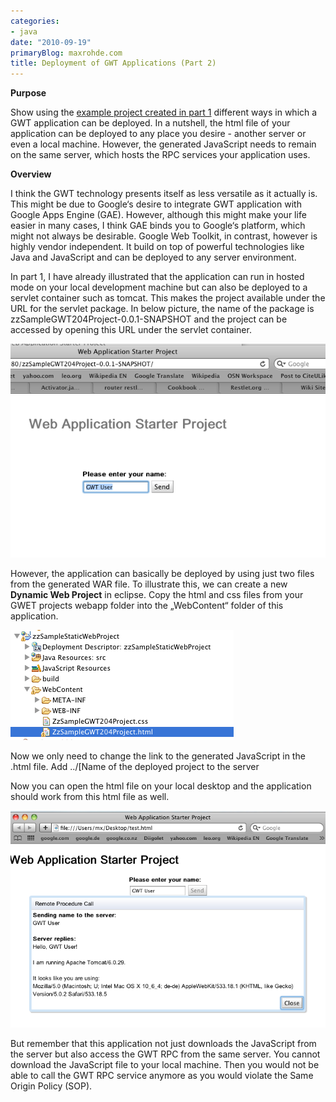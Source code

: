```yaml
---
categories:
- java
date: "2010-09-19"
primaryBlog: maxrohde.com
title: Deployment of GWT Applications (Part 2)
---
```


**Purpose**

Show using the [example project created in part 1](http://maxrohde.com/2010/09/17/maven-gwt-and-eclipse-quick-start-part-1/) different ways in which a GWT application can be deployed. In a nutshell, the html file of your application can be deployed to any place you desire - another server or even a local machine. However, the generated JavaScript needs to remain on the same server, which hosts the RPC services your application uses.

**Overview**

I think the GWT technology presents itself as less versatile as it actually is. This might be due to Google‘s desire to integrate GWT application with Google Apps Engine (GAE). However, although this might make your life easier in many cases, I think GAE binds you to Google‘s platform, which might not always be desirable. Google Web Toolkit, in contrast, however is highly vendor independent. It build on top of powerful technologies like Java and JavaScript and can be deployed to any server environment.

In part 1, I have already illustrated that the application can run in hosted mode on your local development machine but can also be deployed to a servlet container such as tomcat. This makes the project available under the URL for the servlet package. In below picture, the name of the package is zzSampleGWT204Project-0.0.1-SNAPSHOT and the project can be accessed by opening this URL under the servlet container.

![bildschirmfoto2010-09-19um14-23-34.png](images/bildschirmfoto2010-09-19um14-23-34.png)

However, the application can basically be deployed by using just two files from the generated WAR file. To illustrate this, we can create a new **Dynamic Web Project** in eclipse. Copy the html and css files from your GWET projects webapp folder into the „WebContent“ folder of this application.

![bildschirmfoto2010-09-19um17-48-23.png](images/bildschirmfoto2010-09-19um17-48-23.png)

Now we only need to change the link to the generated JavaScript in the .html file. Add ../\[Name of the deployed project to the server

<script type\="text/javascript" language\="javascript" src\="../zzSampleGWT204Project-0.0.1-SNAPSHOT/zzsamplegwt204project/zzsamplegwt204project.nocache.js"\></script\>

You can export (select export as WAR file) this dynamic web file and upload it to the **same** tomcat server.

Under the URL of your newly deployed project you are able to access your GWT application.

![bildschirmfoto2010-09-19um14-23-14.png](images/bildschirmfoto2010-09-19um14-23-14.png)

This is possible based on the Same Origin Policy (SOP) as both of our HTML pages access the same JavaScript file which interfaces with the GWT RPC.

We can download this html file to our local desktop. We will find that the application does nothing when we open the locally downloaded HTML file. This is because GWT disables cross site access for your applications by default. You can enable cross site access by adding the following line to your module descriptor (.gwt.xml).

<add-linker name\="xs" />         Recompile the GWT application and deploy it to tomcat again.

Now open the html file you have downloaded and change the location of the script to the absolute location on your webserver.

<script type=“text/javascript” language=“javascript” src=“http://\[your server address\]:8080/zzSampleGWT204Project-0.0.1-SNAPSHOT/zzsamplegwt204project/zzsamplegwt204project.nocache.js”></script>

Now you can open the html file on your local desktop and the application should work from this html file as well.

![bildschirmfoto2010-09-19um14-22-14.png](images/bildschirmfoto2010-09-19um14-22-14.png)

But remember that this application not just downloads the JavaScript from the server but also access the GWT RPC from the same server. You cannot download the JavaScript file to your local machine. Then you would not be able to call the GWT RPC service anymore as you would violate the Same Origin Policy (SOP).